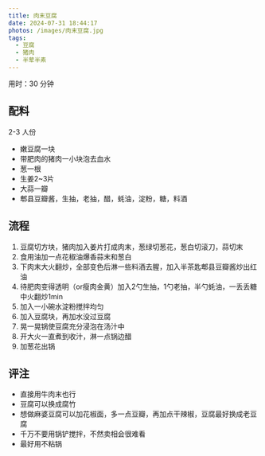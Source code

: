 ```yaml
---
title: 肉末豆腐
date: 2024-07-31 18:44:17
photos: /images/肉末豆腐.jpg
tags:
  - 豆腐
  - 猪肉
  - 半荤半素
---
```


用时：30 分钟

## 配料

2-3 人份

- 嫩豆腐一块
- 带肥肉的猪肉一小块泡去血水
- 葱一根
- 生姜2~3片
- 大蒜一瓣
- 郫县豆瓣酱，生抽，老抽，醋，蚝油，淀粉，糖，料酒

<!--more-->

## 流程

1. 豆腐切方块，猪肉加入姜片打成肉末，葱绿切葱花，葱白切滚刀，蒜切末
2. 食用油加一点花椒油爆香蒜末和葱白
3. 下肉末大火翻炒，全部变色后淋一些料酒去腥，加入半茶匙郫县豆瓣酱炒出红油
4. 待肥肉变得透明（or瘦肉金黄）加入2勺生抽，1勺老抽，半勺蚝油，一丢丢糖中火翻炒1min
5. 加入一小碗水淀粉搅拌均匀
6. 加入豆腐块，再加水没过豆腐
7. 晃一晃锅使豆腐充分浸泡在汤汁中
8. 开大火一直煮到收汁，淋一点锅边醋
9. 加葱花出锅

## 评注

- 直接用牛肉末也行
- 豆腐可以换成腐竹
- 想做麻婆豆腐可以加花椒面，多一点豆瓣，再加点干辣椒，豆腐最好换成老豆腐
- 千万不要用锅铲搅拌，不然卖相会很难看
- 最好用不粘锅
